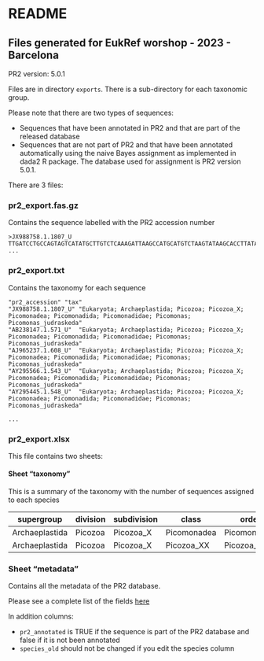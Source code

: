 # README

## Files generated for EukRef worshop - 2023 - Barcelona

PR2 version: 5.0.1

Files are in directory `exports`. There is a sub-directory for each
taxonomic group.

Please note that there are two types of sequences:

- Sequences that have been annotated in PR2 and that are part of the
  released database
- Sequences that are not part of PR2 and that have been annotated
  automatically using the naive Bayes assignment as implemented in dada2
  R package. The database used for assignment is PR2 version 5.0.1.

There are 3 files:

### pr2_export.fas.gz

Contains the sequence labelled with the PR2 accession number

    >JX988758.1.1807_U
    TTGATCCTGCCAGTAGTCATATGCTTGTCTCAAAGATTAAGCCATGCATGTCTAAGTATAAGCACCTTATACTGTGAAACTGCGAATGGCTCATTAAATCAGTTATCGTTTATTTGATGATCTCTTGCTACTTGGATACCCGTGGT...
    ...

### pr2_export.txt

Contains the taxonomy for each sequence

    "pr2_accession" "tax"
    "JX988758.1.1807_U" "Eukaryota; Archaeplastida; Picozoa; Picozoa_X; Picomonadea; Picomonadida; Picomonadidae; Picomonas; Picomonas_judraskeda"
    "AB238147.1.571_U"  "Eukaryota; Archaeplastida; Picozoa; Picozoa_X; Picomonadea; Picomonadida; Picomonadidae; Picomonas; Picomonas_judraskeda"
    "AJ965237.1.608_U"  "Eukaryota; Archaeplastida; Picozoa; Picozoa_X; Picomonadea; Picomonadida; Picomonadidae; Picomonas; Picomonas_judraskeda"
    "AY295566.1.543_U"  "Eukaryota; Archaeplastida; Picozoa; Picozoa_X; Picomonadea; Picomonadida; Picomonadidae; Picomonas; Picomonas_judraskeda"
    "AY295445.1.548_U"  "Eukaryota; Archaeplastida; Picozoa; Picozoa_X; Picomonadea; Picomonadida; Picomonadidae; Picomonas; Picomonas_judraskeda"

    ...

### pr2_export.xlsx

This file contains two sheets:

#### Sheet “taxonomy”

This is a summary of the taxonomy with the number of sequences assigned
to each species

| supergroup     | division | subdivision | class       | order        | family        | genus         | species              | n   |
|----------------|----------|-------------|-------------|--------------|---------------|---------------|----------------------|-----|
| Archaeplastida | Picozoa  | Picozoa_X   | Picomonadea | Picomonadida | Picomonadidae | Picomonas     | Picomonas_judraskeda | 74  |
| Archaeplastida | Picozoa  | Picozoa_X   | Picozoa_XX  | Picozoa_XXX  | Picozoa_XXXX  | Picozoa_XXXXX | Picozoa_XXXXX_sp.    | 391 |

### Sheet “metadata”

Contains all the metadata of the PR2 database.

Please see a complete list of the fields
[here](https://pr2-database.org/documentation/pr2-fields/)

In addition columns:

- `pr2_annotated` is TRUE if the sequence is part of the PR2 database
  and false if it is not been annotated
- `species_old` should not be changed if you edit the species column
